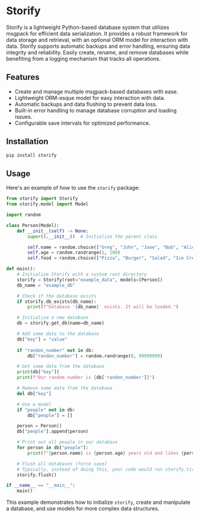 # Storify

Storify is a lightweight Python-based database system that utilizes msgpack for efficient data serialization. It provides a robust framework for data storage and retrieval, with an optional ORM model for interaction with data. Storify supports automatic backups and error handling, ensuring data integrity and reliability. Easily create, rename, and remove databases while benefiting from a logging mechanism that tracks all operations.

## Features

- Create and manage multiple msgpack-based databases with ease.
- Lightweight ORM-esque model for easy interaction with data.
- Automatic backups and data flushing to prevent data loss.
- Built-in error handling to manage database corruption and loading issues.
- Configurable save intervals for optimized performance.

## Installation

```bash
pip install storify
```

## Usage

Here's an example of how to use the `storify` package:

```python
from storify import Storify
from storify.model import Model

import random

class Person(Model):
    def __init__(self) -> None:
        super().__init__()  # Initialize the parent class

        self.name = random.choice(["Greg", "John", "Jane", "Bob", "Alice", "Tom", "Jerry", "SpongeBob", "Patrick", "Squidward"])
        self.age = random.randrange(1, 100)
        self.food = random.choice(["Pizza", "Burger", "Salad", "Ice Cream", "Sushi"])

def main():
    # Initialize Storify with a custom root directory
    storify = Storify(root="example_data", models=[Person])
    db_name = "example_db"

    # Check if the database exists
    if storify.db_exists(db_name):
        print(f"Database '{db_name}' exists. It will be loaded.")

    # Initialize a new database
    db = storify.get_db(name=db_name)

    # Add some data to the database
    db["key"] = "value"
    
    if "randon_number" not in db:
        db["randon_number"] = random.randrange(0, 99999999)

    # Get some data from the database
    print(db["key"])
    print(f"Our random number is {db['randon_number']}")

    # Remove some data from the database
    del db["key"]

    # Use a model
    if "people" not in db:
        db["people"] = []

    person = Person()
    db["people"].append(person)

    # Print out all people in our database
    for person in db["people"]:
        print(f"{person.name} is {person.age} years old and likes {person.food}")

    # Flush all databases (force save)
    # Typically, instead of doing this, your code would run storify.tick() frequently to keep all I/O in one thread
    storify.flush()

if __name__ == "__main__":
    main()
```

This example demonstrates how to initialize `storify`, create and manipulate a database, and use models for more complex data structures.
